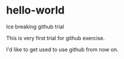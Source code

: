 # hello-world
Ice breaking github trial

This is very first trial for github exercise.

I'd like to get used to use github from now on.
